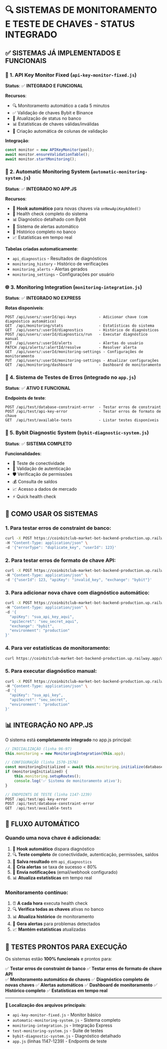 # 🔍 SISTEMAS DE MONITORAMENTO E TESTE DE CHAVES - STATUS INTEGRADO

## ✅ SISTEMAS JÁ IMPLEMENTADOS E FUNCIONAIS

### 🔐 1. **API Key Monitor Fixed** (`api-key-monitor-fixed.js`)
**Status**: ✅ **INTEGRADO E FUNCIONAL**

**Recursos**:
- 🔍 Monitoramento automático a cada 5 minutos
- ✅ Validação de chaves Bybit e Binance
- 💾 Atualização de status no banco
- 📊 Estatísticas de chaves válidas/inválidas
- 🔧 Criação automática de colunas de validação

**Integração**:
```javascript
const monitor = new APIKeyMonitor(pool);
await monitor.ensureValidationTable();
await monitor.startMonitoring();
```

### 🤖 2. **Automatic Monitoring System** (`automatic-monitoring-system.js`)
**Status**: ✅ **INTEGRADO NO APP.JS**

**Recursos**:
- 🔔 **Hook automático** para novas chaves via `onNewApiKeyAdded()`
- 🏥 Health check completo do sistema
- 📊 Diagnóstico detalhado com Bybit
- 🚨 Sistema de alertas automático
- 💾 Histórico completo no banco
- 📈 Estatísticas em tempo real

**Tabelas criadas automaticamente**:
- `api_diagnostics` - Resultados de diagnósticos
- `monitoring_history` - Histórico de verificações
- `monitoring_alerts` - Alertas gerados
- `monitoring_settings` - Configurações por usuário

### 🌐 3. **Monitoring Integration** (`monitoring-integration.js`)
**Status**: ✅ **INTEGRADO NO EXPRESS**

**Rotas disponíveis**:
```
POST /api/users/:userId/api-keys          - Adicionar chave (com diagnóstico automático)
GET  /api/monitoring/stats                - Estatísticas do sistema
GET  /api/users/:userId/diagnostics       - Histórico de diagnósticos
POST /api/users/:userId/diagnostics/run   - Executar diagnóstico manual
GET  /api/users/:userId/alerts            - Alertas do usuário
PATCH /api/alerts/:alertId/resolve        - Resolver alerta
GET  /api/users/:userId/monitoring-settings - Configurações de monitoramento
PUT  /api/users/:userId/monitoring-settings - Atualizar configurações
GET  /api/monitoring/dashboard            - Dashboard de monitoramento
```

### 🧪 4. **Sistema de Testes de Erros** (integrado no `app.js`)
**Status**: ✅ **ATIVO E FUNCIONAL**

**Endpoints de teste**:
```
POST /api/test/database-constraint-error  - Testar erros de constraint
POST /api/test/api-key-error              - Testar erros de formato de chave
GET  /api/test/available-tests            - Listar testes disponíveis
```

### 🔧 5. **Bybit Diagnostic System** (`bybit-diagnostic-system.js`)
**Status**: ✅ **SISTEMA COMPLETO**

**Funcionalidades**:
- 🔗 Teste de conectividade
- 🔐 Validação de autenticação
- 🛡️ Verificação de permissões
- 💰 Consulta de saldos
- 📈 Acesso a dados de mercado
- ⚡ Quick health check

## 🚀 COMO USAR OS SISTEMAS

### **1. Para testar erros de constraint de banco**:
```bash
curl -X POST https://coinbitclub-market-bot-backend-production.up.railway.app/api/test/database-constraint-error \
-H "Content-Type: application/json" \
-d '{"errorType": "duplicate_key", "userId": 123}'
```

### **2. Para testar erros de formato de chave API**:
```bash
curl -X POST https://coinbitclub-market-bot-backend-production.up.railway.app/api/test/api-key-error \
-H "Content-Type: application/json" \
-d '{"userId": 123, "apiKey": "invalid_key", "exchange": "bybit"}'
```

### **3. Para adicionar nova chave com diagnóstico automático**:
```bash
curl -X POST https://coinbitclub-market-bot-backend-production.up.railway.app/api/users/123/api-keys \
-H "Content-Type: application/json" \
-d '{
  "apiKey": "sua_api_key_aqui",
  "apiSecret": "seu_secret_aqui",
  "exchange": "bybit",
  "environment": "production"
}'
```

### **4. Para ver estatísticas de monitoramento**:
```bash
curl https://coinbitclub-market-bot-backend-production.up.railway.app/api/monitoring/stats
```

### **5. Para executar diagnóstico manual**:
```bash
curl -X POST https://coinbitclub-market-bot-backend-production.up.railway.app/api/users/123/diagnostics/run \
-H "Content-Type: application/json" \
-d '{
  "apiKey": "sua_api_key",
  "apiSecret": "seu_secret",
  "environment": "production"
}'
```

## 📊 INTEGRAÇÃO NO APP.JS

O sistema está **completamente integrado** no app.js principal:

```javascript
// INICIALIZAÇÃO (linha 96-97)
this.monitoring = new MonitoringIntegration(this.app);

// CONFIGURAÇÃO (linha 1570-1576)  
const monitoringInitialized = await this.monitoring.initialize(databaseUrl);
if (monitoringInitialized) {
    this.monitoring.setupRoutes();
    console.log('✅ Sistema de monitoramento ativo');
}

// ENDPOINTS DE TESTE (linha 1147-1239)
POST /api/test/api-key-error
POST /api/test/database-constraint-error  
GET  /api/test/available-tests
```

## 🔄 FLUXO AUTOMÁTICO

### **Quando uma nova chave é adicionada**:
1. 🔔 **Hook automático** dispara diagnóstico
2. 🔍 **Teste completo** de conectividade, autenticação, permissões, saldos
3. 💾 **Salva resultado** em `api_diagnostics`
4. 🚨 **Cria alertas** se taxa de sucesso < 80%
5. 📧 **Envia notificações** (email/webhook configurado)
6. 📊 **Atualiza estatísticas** em tempo real

### **Monitoramento contínuo**:
1. ⏰ **A cada hora** executa health check
2. 🔍 **Verifica todas as chaves** ativas no banco
3. 📊 **Atualiza histórico** de monitoramento
4. 🚨 **Gera alertas** para problemas detectados
5. 📈 **Mantém estatísticas** atualizadas

## 🎯 TESTES PRONTOS PARA EXECUÇÃO

Os sistemas estão **100% funcionais** e prontos para:

✅ **Testar erros de constraint de banco**
✅ **Testar erros de formato de chave API**  
✅ **Monitoramento automático de chaves**
✅ **Diagnóstico completo de novas chaves**
✅ **Alertas automáticos**
✅ **Dashboard de monitoramento**
✅ **Histórico completo**
✅ **Estatísticas em tempo real**

---

**📍 Localização dos arquivos principais**:
- `api-key-monitor-fixed.js` - Monitor básico
- `automatic-monitoring-system.js` - Sistema completo  
- `monitoring-integration.js` - Integração Express
- `test-monitoring-system.js` - Suite de testes
- `bybit-diagnostic-system.js` - Diagnóstico detalhado
- `app.js` (linhas 1147-1239) - Endpoints de teste
